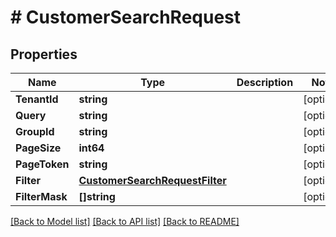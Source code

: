 # # CustomerSearchRequest


## Properties 


Name | Type | Description | Notes
------------ | ------------- | ------------- | -------------
**TenantId**| **string** |   | [optional]
**Query**| **string** |   | [optional]
**GroupId**| **string** |   | [optional]
**PageSize**| **int64** |   | [optional]
**PageToken**| **string** |   | [optional]
**Filter**| [**CustomerSearchRequestFilter**](CustomerSearchRequestFilter.md) |   | [optional]
**FilterMask**| **[]string** |   | [optional]


[[Back to Model list]](../../README.md#models) [[Back to API list]](../../README.md#endpoints) [[Back to README]](../../README.md)

